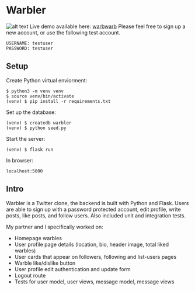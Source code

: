 # Warbler
![alt text](https://i.imgur.com/n3BB0gE.png)
Live demo available here: [warbwarb](https://warbwarb.herokuapp.com/) 
Please feel free to sign up a new account, or use the following test account. 
```
USERNAME: testuser 
PASSWORD: testuser
```

## Setup 
Create Python virtual enviorment: 
```
$ python3 -m venv venv
$ source venv/bin/activate
(venv) $ pip install -r requirements.txt
```

Set up the database:
```
(venv) $ createdb warbler
(venv) $ python seed.py
```

Start the server:
```
(venv) $ flask run
```

In browser:
```
localhost:5000
```

## Intro

Warbler is a Twitter clone, the backend is built with Python and Flask. Users are able to sign up with a password protected account, edit profile, write posts, like posts, and follow users. Also included unit and integration tests. 

My partner and I specifically worked on:

* Homepage warbles
* User profile page details (location, bio, header image, total liked warbles)
* User cards that appear on followers, following and list-users pages
* Warble like/dislike button
* User profile edit authentication and update form
* Logout route
* Tests for user model, user views, message model, message views


